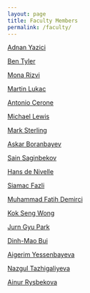 ```yaml
---
layout: page
title: Faculty Members
permalink: /faculty/
---
```


[Adnan Yazici](/faculty/yazici)

[Ben Tyler](/faculty/tyler)

[Mona Rizvi](/faculty/rizvi) 

[Martin Lukac](/faculty/lukac) 

[Antonio Cerone](/faculty/cerone) 

[Michael Lewis](/faculty/lewis) 

[Mark Sterling](/faculty/sterling) 

[Askar Boranbayev](/faculty/boranbayev) 

[Sain Saginbekov](/faculty/saginbekov)

[Hans de Nivelle](/faculty/nivelle)

[Siamac Fazli](/faculty/fazli)

[Muhammad Fatih Demirci](/faculty/demirci)

[Kok Seng Wong](/faculty/wong)

[Jurn Gyu Park](/faculty/park)

[Dinh-Mao Bui](/faculty/bui)

[Aigerim Yessenbayeva](/faculty/yessen)

[Nazgul Tazhigaliyeva](/faculty/tazhigaliyeva)

[Ainur Rysbekova](/faculty/rysbekova)


<style>
.content {
    display: none;
}
</style>
<script>
$(".header").click(function () {

    $header = $(this);
    //getting the next element
    $content = $header.next();
    //open up the content needed - toggle the slide- if visible, slide up, if not slidedown.
    $content.slideToggle(500, function () {
        //execute this after slideToggle is done
        //change text of header based on visibility of content div
        $header.text(function () {
            //change text based on condition
            return $content.is(":visible") ? $header.text().substr(0, $header.text().length-6)+"[-]   " : $header.text().substr(0, $header.text().length-6)+"[+]   ";
        });
    });

});
</script>
